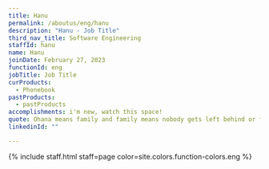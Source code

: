 ```yaml
---
title: Hanu
permalink: /aboutus/eng/hanu
description: "Hanu - Job Title"
third_nav_title: Software Engineering
staffId: hanu
name: Hanu
joinDate: February 27, 2023
functionId: eng
jobTitle: Job Title
curProducts:
  - Phonebook
pastProducts:
  - pastProducts
accomplishments: i'm new, watch this space!
quote: Ohana means family and family means nobody gets left behind or forgotten.
linkedinId: ""

---
```


{% include staff.html staff=page color=site.colors.function-colors.eng %}
